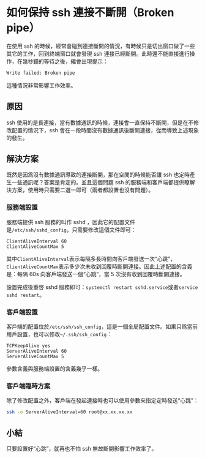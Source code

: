 # 如何保持 ssh 連接不斷開（Broken pipe）

在使用 ssh 的時候，經常會碰到連接斷開的情況，有時候只是切出窗口做了一些其它的工作，回到終端窗口就會發現 ssh 連接已經斷開。此時還不能直接進行操作，在幾秒鐘的等待之後，纔會出現提示：

```sh
Write failed: Broken pipe
```

這種情況非常影響工作效率。

## 原因

ssh 使用的是長連接，當有數據通訊的時候，連接會一直保持不斷開，但是在不修改配置的情況下，ssh 會在一段時間沒有數據通訊後斷開連接，從而導致上述現象的發生。

## 解決方案

既然是因爲沒有數據通訊導致的連接斷開，那在空閒的時候能否讓 ssh 也定時產生一些通訊呢？答案是肯定的。並且這個問題 ssh 的服務端和客戶端都提供瞭解決方案，使用時只需要二選一即可（兩者都設置也沒有問題）。

### 服務端設置

服務端提供 ssh 服務的叫作 sshd ，因此它的配置文件是`/etc/ssh/sshd_config`，只需要修改這個文件即可：

```
ClientAliveInterval 60
ClientAliveCountMax 5
```

其中`ClientAliveInterval`表示每隔多長時間向客戶端發送一次“心跳”，`ClientAliveCountMax`表示多少次未收到回覆時斷開連接。因此上述配置的含義是：每隔 60s 向客戶端發送一個“心跳”，當 5 次沒有收到回覆時斷開連接。

設置完成後重啓 sshd 服務即可：`systemctl restart sshd.service`或者`service sshd restart`。

### 客戶端設置

客戶端的配置位於`/etc/ssh/ssh_config`，這是一個全局配置文件。如果只爲當前用戶設置，也可以修改`~/.ssh/ssh_config`：

```
TCPKeepAlive yes
ServerAliveInterval 60
ServerAliveCountMax 5
```

參數含義與服務端設置的含義幾乎一樣。

### 客戶端臨時方案

除了修改配置之外，客戶端在發起連接時也可以使用參數來指定定時發送“心跳”：

```sh
ssh -o ServerAliveInterval=60 root@xx.xx.xx.xx
```

## 小結

只要設置好“心跳”，就再也不怕 ssh 無故斷開影響工作效率了。
